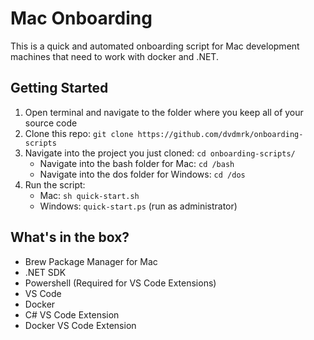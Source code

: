 # Mac Onboarding
This is a quick and automated onboarding script for Mac development machines that need to work with docker and .NET.

## Getting Started

1. Open terminal and navigate to the folder where you keep all of your source code
2. Clone this repo: `git clone https://github.com/dvdmrk/onboarding-scripts`
3. Navigate into the project you just cloned: `cd onboarding-scripts/`
   - Navigate into the bash folder for Mac: `cd /bash`
   - Navigate into the dos folder for Windows: `cd /dos`
4. Run the script:
   - Mac: `sh quick-start.sh` 
   - Windows: `quick-start.ps` (run as administrator)

## What's in the box?

- Brew Package Manager for Mac
- .NET SDK
- Powershell (Required for VS Code Extensions)
- VS Code
- Docker
- C# VS Code Extension
- Docker VS Code Extension